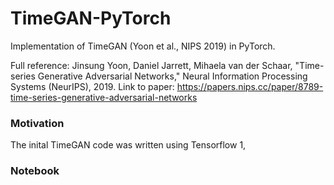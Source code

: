 # TimeGAN-PyTorch
  Implementation of TimeGAN (Yoon et al., NIPS 2019) in PyTorch.

  Full reference:
  Jinsung Yoon, Daniel Jarrett, Mihaela van der Schaar, 
  "Time-series Generative Adversarial Networks," 
  Neural Information Processing Systems (NeurIPS), 2019.
  Link to paper:
  https://papers.nips.cc/paper/8789-time-series-generative-adversarial-networks

### Motivation
  The inital TimeGAN code was written using Tensorflow 1, 

### Notebook
  
  
